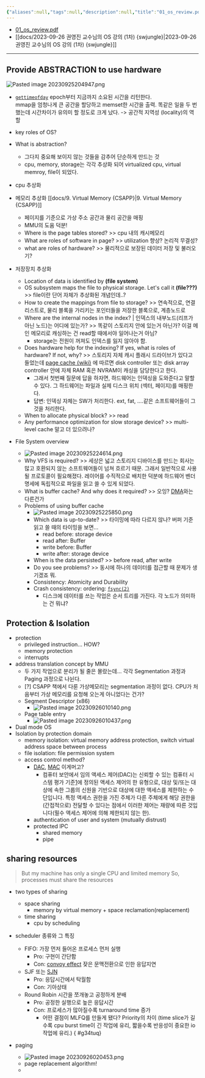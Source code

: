 ```yaml
---
{"aliases":null,"tags":null,"description":null,"title":"01_os_review.pdf {swjungle}","created":"2023-09-25T23:23:13","updated":"2023-10-10T12:30:36","dg-publish":true,"permalink":"/docs/01_os_review.pdf {swjungle}/","dgPassFrontmatter":true}
---
```


- [01_os_review.pdf](https://drive.google.com/file/d/1v7ZT0uCqnSFQQY3jQsnXnCh9WHPpgQxZ/view)
- [[docs/2023-09-26 권영진 교수님의 OS 강의 (1차) {swjungle}\|2023-09-26 권영진 교수님의 OS 강의 (1차) {swjungle}]]
___

## Provide ABSTRACTION to use hardware

![Pasted image 20230925204947.png](/img/user/docs/assets/Pasted%20image%2020230925204947.png)

- [`gettimeofday`](https://www.man7.org/linux/man-pages/man2/gettimeofday.2.html) epoch부터 지금까지 소요된 시간을 리턴한다.  
mmap을 엄청나게 큰 공간을 할당하고 memset한 시간을 출력. 똑같은 일을 두 번 했는데 시간차이가 유의미 할 정도로 크게 났다. -> 공간적 지역성 (locality)의 역할

- key roles of OS?
- What is abstraction?
	- 그다지 중요해 보이지 않는 것들을 감추어 단순하게 만드는 것
	- cpu, memory, storage는 각각 추상화 되어 virtualized cpu, virtual memroy, file이 되었다. 
- cpu 추상화
- 메모리 추상화 [[docs/9. Virtual Memory {CSAPP}\|9. Virtual Memory {CSAPP}]]  
	- 페이지를 기준으로 가상 주소 공간과 물리 공간을 매핑  
	- MMU의 도움 덕분!  
	- Where is the page tables stored?  >> cpu 내의 캐시메모리  
	- What are roles of software in page? >> utilization 향상? 논리적 무결성?  
	- what are roles of hardware? >> 물리적으로 보장된 데이터 저장 및 불러오기?
- 저장장치 추상화
	-  Location of data is identified by **(file system)**
	- OS subsystem maps the file to physical storage. Let's call it **(file???)** >> file이란 단어 자체가 추상화된 개념인데..?
	- How to create the mappings from file to storage? >> 연속적으로, 연결리스트로, 물리 블록을 가리키는 포인터들을 저장한 블록으로, 계층노드로
	- Where are the internal nodes in the index? | 인덱스의 내부노드(리프가 아닌 노드)는 어디에 있는가? >> 똑같이 스토리지 안에 있는거 아닌가? 이걸 메인 메모리로 캐싱하는 건 read할 때에서야 일어나는거 아님? 
		- storage는 전원이 꺼져도 인덱스를 잃지 않아야 함.
	- Does hardware help for the indexing? If yes, what is roles of hardware? If not, why? >> 스토리지 자체 캐시 플래시 드라이브가 있다고 들었는데 [page cache {wiki}](https://en.wikipedia.org/wiki/Page_cache) 에 따르면 disk controller 또는 disk array controller 안에 자체 RAM 혹은 NVRAM이 캐싱을 담당한다고 한다.
		- 그래서 첫번째 질문에 답을 하자면, 하드웨어는 인덱싱을 도와준다고 말할 수 있다. 그 하드웨어는 파일과 실제 디스크 위치 (섹터, 페이지)를 매핑한다.
		- 답변: 인덱싱 자체는 SW가 처리한다. ext, fat, ....같은 소프트웨어들이 그것을 처리한다.
	- When to allocate physical block? >> read
	- Any performance optimization for slow storage device? >> multi-level cache 말고 더 있으려나?
- File System overview
	- ![Pasted image 20230925224614.png](/img/user/docs/assets/Pasted%20image%2020230925224614.png)
	- Why VFS is required? >> 세상은 넓고 스토리지 디바이스를 만드는 회사는 많고 호환되지 않는 소프트웨어들이 넘쳐 흐르기 때문. 그래서 일반적으로 사용될 프로토콜이 필요해졌다. 레이어를 수직적으로 배치한 덕분에 하드웨어 벤더 명세에 독립적으로 파일을 읽고 쓸 수 있게 되었다.
	- What is buffer cache? And why does it required? >> 오잉? [DMA](https://en.wikipedia.org/wiki/Direct_memory_access)와는 다른건가
	- Problems of using buffer cache
		- ![Pasted image 20230925225850.png](/img/user/docs/assets/Pasted%20image%2020230925225850.png)
		- Which data is up-to-date? >> 타이밍에 따라 다르지 않나? 버퍼 기준 읽고 쓸 때의 타이밍을 보면...
			- read before: storage device
			- read after: Buffer
			- write before: Buffer
			- write after: storage device
		- When is the data persisted? >> before read, after write
		- Do you see problems? >> 동시에 하나의 데이터를 접근할 때 문제가 생기겠죠 뭐.
		- Consistency: Atomicity and Durability
		- Crash consistency: ordering: [`fsync(2)`](https://linux.die.net/man/2/fsync)
			- 디스크에 데이터를 쓰는 작업은 순서 트리를 가진다. 각 노드가 의미하는 건 뭐냐?

## Protection & Isolation

- protection
	- privileged instruction... HOW?
	- memory protection
	- interrupts
- address translation concept by MMU
	- 두 가지 작업으로 분리가 될 줄은 몰랐는데... 각각 Segmentation 과정과 Paging 과정으로 나뉜다.
	- [?] CSAPP 책에서 다룬 가상메모리는 segmentation 과정이 없다. CPU가 처음부터 가상 메모리를 요청해 오는게 아니었다는 건가?
	- Segment Descriptor (x86)
		- ![Pasted image 20230926010140.png](/img/user/docs/assets/Pasted%20image%2020230926010140.png)
	- Page table entry
		- ![Pasted image 20230926010437.png](/img/user/docs/assets/Pasted%20image%2020230926010437.png)
- Dual mode OS
- Isolation by protection domain
	- memory isolation: virtual memory address protection, switch virtual address space between process
	- file isolation: file permission system
	- access control method?
		- [DAC](https://en.wikipedia.org/wiki/Discretionary_access_control), [MAC](https://en.wikipedia.org/wiki/Mandatory_access_control) 이게머고?
			- 컴퓨터 보안에서 임의 액세스 제어(DAC)는 신뢰할 수 있는 컴퓨터 시스템 평가 기준[1](TCSEC)에 정의된 액세스 제어의 한 유형으로, 대상 및/또는 대상에 속한 그룹의 신원을 기반으로 대상에 대한 액세스를 제한하는 수단입니다. 특정 액세스 권한을 가진 주체가 다른 주체에게 해당 권한을 (간접적으로) 전달할 수 있다는 점에서 이러한 제어는 재량에 따른 것입니다(필수 액세스 제어에 의해 제한되지 않는 한). 
		- authentication of user and system (mutually distrust)
		- protected IPC
			- shared memory
			- pipe

## sharing resources

> But my machine has only a single CPU and limited memory So, processes must share the resources

- two types of sharing
	- space sharing
		- memory by virtual memory + space reclamation(replacement)
	- time sharing
		- cpu by scheduling

- scheduler 종류와 그 특징
	- FIFO: 가장 먼저 들어온 프로세스 먼저 실행
		- Pro: 구현이 간단함
		- Con: [convoy effect](https://en.wikipedia.org/wiki/Lock_convoy) 잦은 문맥전환으로 인한 응답지연
	- SJF 또는 [SJN](https://en.wikipedia.org/wiki/Shortest_job_next) 
		- Pro: 응답시간에서 탁월함
		- Con: 기아상태
	- Round Robin 시간을 쪼개놓고 공정하게 분배
		- Pro: 공정한 실행으로 높은 응답시간
		- Con: 프로세스가 많아질수록 turnaround time 증가
			- 어떤 결점이 MLFQ를 만들게 됐다? Priority의 차이 (time slice가 길수록 cpu burst time이 긴 작업에 유리, 짧을수록 반응성이 중요한 io작업에 유리.) 
{ #g34tuq}


- paging
	- ![Pasted image 20230926020453.png](/img/user/docs/assets/Pasted%20image%2020230926020453.png)
	- page replacement algorithm!
	- 
